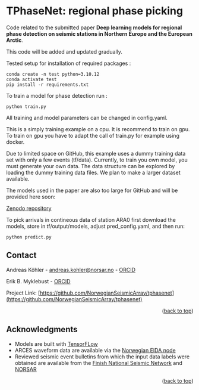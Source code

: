<a name="readme-top"></a>

# TPhaseNet: regional phase picking

Code related to the submitted paper **Deep learning models for regional phase detection on seismic stations in Northern Europe and the European Arctic**.

This code will be added and updated gradually.

Tested setup for installation of required packages  :

```
conda create -n test python=3.10.12
conda activate test
pip install -r requirements.txt

```

To train a model for phase detection run :

```
python train.py

```

All training and model parameters can be changed in config.yaml.

This is a simply training example on a cpu. It is recommend to train on gpu.
To train on gpu you have to adapt the call of train.py for example using docker.

Due to limited space on GitHub, this example uses a dummy training data set with only a few events (tf/data).
Currently, to train you own model, you must generate your own data. The data structure can be explored by loading
the dummy training data files. We plan to make a larger dataset available.

The models used in the paper are also too large for GitHub and will be provided here soon:

[Zenodo repository](10.5281/zenodo.11231543)

To pick arrivals in contineous data of station ARA0 first download the models, store in tf/output/models,
adjust pred_config.yaml, and then run:

```
python predict.py

```


<!-- CONTACT -->
## Contact

Andreas Köhler - andreas.kohler@norsar.no - [ORCID](https://orcid.org/0000-0002-1060-7637)

Erik B. Myklebust - [ORCID](https://orcid.org/0000-0002-3056-2544)


Project Link: [https://github.com/NorwegianSeismicArray/tphasenet](https://github.com/NorwegianSeismicArray/tphasenet)

<p align="right">(<a href="#readme-top">back to top</a>)</p>


<!-- ACKNOWLEDGMENTS -->
## Acknowledgments

* Models are built with [TensorFLow](https://www.tensorflow.org/)
* ARCES waveform data are available via the [Norwegian EIDA node](https://eida.geo.uib.no/webdc3/)
* Reviewed seismic event bulletins from which the input data labels were obtained are available from the [Finish National Seismic Network](https://www.seismo.helsinki.fi/bulletin/list/norBull.html
) and [NORSAR](http://www.norsardata.no/NDC/bulletins/regional/)

<p align="right">(<a href="#readme-top">back to top</a>)</p>

                        
